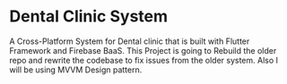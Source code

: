 # Dental Clinic System

A Cross-Platform System for Dental clinic that is built with Flutter Framework and Firebase BaaS. This Project is going to Rebuild the older repo and rewrite the codebase to fix issues from the older system. Also I will be using MVVM Design pattern.

